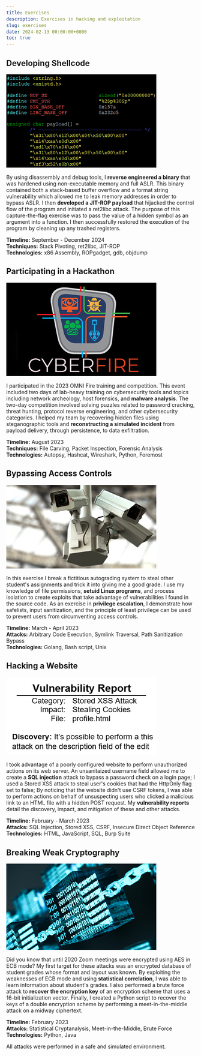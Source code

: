 ```yaml
---
title: Exercises
description: Exercises in hacking and exploitation
slug: exercises
date: 2024-02-13 00:00:00+0000
toc: true
---
```


## Developing Shellcode

![ ](shell.jpg)

By using disassembly and debug tools, I **reverse engineered a binary** that was hardened using non-executable memory and full ASLR. This binary contained both a stack-based buffer overflow and a format string vulnerability which allowed me to leak memory addresses in order to bypass ASLR. I then **developed a JIT-ROP payload** that hijacked the control flow of the program and initiated a ret2libc attack. The purpose of this capture-the-flag exercise was to pass the value of a hidden symbol as an argument into a function. I then successfully restored the execution of the program by cleaning up any trashed registers.

**Timeline:** September - December 2024  
**Techniques:** Stack Pivoting, ret2libc, JIT-ROP  
**Technologies:** x86 Assembly, ROPgadget, gdb, objdump

## Participating in a Hackathon

![ ](cyberfire.jpg)

I participated in the 2023 OMNI Fire training and competition. This event included two days of lab-heavy training on cybersecurity tools and topics including network archeology, host forensics, and **malware analysis**. The two-day competition involved solving puzzles related to password cracking, threat hunting, protocol reverse engineering, and other cybersecurity categories. I helped my team by recovering hidden files using steganographic tools and **reconstructing a simulated incident** from payload delivery, through persistence, to data exfiltration.

**Timeline:** August 2023  
**Techniques:** File Carving, Packet Inspection, Forensic Analysis  
**Technologies:** Autopsy, Hashcat, Wireshark, Python, Foremost

## Bypassing Access Controls

![ ](cameras.jpg)

In this exercise I break a fictitious autograding system to steal other student's assignments and trick it into giving me a good grade. I use my knowledge of file permissions, **setuid Linux programs**, and process isolation to create exploits that take advantage of vulnerabilities I found in the source code. As an exercise in **privilege escalation**, I demonstrate how safelists, input sanitization, and the principle of least privilege can be used to prevent users from circumventing access controls.

**Timeline:** March - April 2023  
**Attacks:** Arbitrary Code Execution, Symlink Traversal, Path Sanitization Bypass  
**Technologies:** Golang, Bash script, Unix

## Hacking a Website

![ ](report.jpg)

I took advantage of a poorly configured website to perform unauthorized actions on its web server. An unsanitaized username field allowed me to create a **SQL injection** attack to bypass a password check on a login page; I used a Stored XSS attack to steal user's cookies that had the HttpOnly flag set to false; By noticing that the website didn't use CSRF tokens, I was able to perform actions on behalf of unsuspecting users who clicked a malicious link to an HTML file with a hidden POST request. My **vulnerability reports** detail the discovery, impact, and mitigation of these and other attacks.

**Timeline:** February - March 2023  
**Attacks:** SQL Injection, Stored XSS, CSRF, Insecure Direct Object Reference  
**Technologies:** HTML, JavaScript, SQL, Burp Suite

## Breaking Weak Cryptography

![ ](crypto.jpg)

Did you know that until 2020 Zoom meetings were encrypted using AES in ECB mode? My first target for these attacks was an encrypted database of student grades whose format and layout was known. By exploiting the weaknesses of ECB mode and using **statistical correlation**, I was able to learn information about student's grades. I also performed a brute force attack to **recover the encryption key** of an encryption scheme that uses a 16-bit initialization vector. Finally, I created a Python script to recover the keys of a double encryption scheme by performing a meet-in-the-middle attack on a midway ciphertext.

**Timeline:** February 2023  
**Attacks:** Statistical Cryptanalysis, Meet-in-the-Middle, Brute Force  
**Technologies:** Python, Java

All attacks were performed in a safe and simulated environment.
